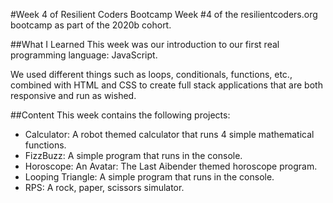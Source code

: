 #Week 4 of Resilient Coders Bootcamp
Week #4 of the resilientcoders.org bootcamp as part of the 2020b cohort.

##What I Learned
This week was our introduction to our first real programming language: JavaScript.

We used different things such as loops, conditionals, functions, etc., combined with HTML and CSS to create full stack applications that are both responsive and run as wished.

##Content
This week contains the following projects:
* Calculator: A robot themed calculator that runs 4 simple mathematical functions.
* FizzBuzz: A simple program that runs in the console.
* Horoscope: An Avatar: The Last Aibender themed horoscope program.
* Looping Triangle: A simple program that runs in the console.
* RPS: A rock, paper, scissors simulator.
